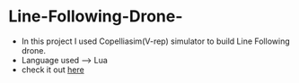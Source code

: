 # Line-Following-Drone-

- In this project I used Copelliasim(V-rep) simulator to build Line Following drone.
- Language used --> Lua
- check it out [here](https://www.youtube.com/watch?v=V4zvnwoVYC8)

